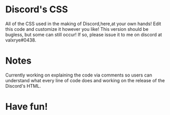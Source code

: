 # Discord's CSS 
 
All of the CSS used in the making of Discord,here,at your own hands! 
Edit this code and customize it however you like!
This version should be bugless, but some can still occur! If so, please issue it to me on discord at valxrye#0438.

# Notes
 Currently working on explaining the code via comments so users can understand what every line of code does and working on the release of the Discord's HTML.
# Have fun!
